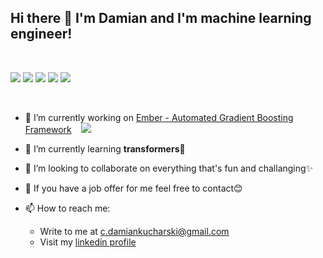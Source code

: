 ## Hi there 👋 I'm Damian and I'm machine learning engineer!
</br>

![](https://img.shields.io/badge/OS-Linux-informational?style=flat&logo=linux&logoColor=white&color=ff944d)
![](https://img.shields.io/badge/Code-Python-informational?style=flat&logo=python&logoColor=white&color=ff944d)
![](https://img.shields.io/badge/Tools-Docker-informational?style=flat&logo=docker&logoColor=white&color=ff944d)
![](https://img.shields.io/badge/Tools-TensorFlow-informational?style=flat&logo=TensorFlow&logoColor=white&color=ff944d)
![](https://img.shields.io/badge/Tools-PyTorch-informational?style=flat&logo=PyTorch&logoColor=white&color=ff944d)


</br>

- 🔭 I’m currently working on [Ember - Automated Gradient Boosting Framework](https://github.com/damiankucharski/Ember) &nbsp;&nbsp;  ![](https://img.shields.io/github/stars/damiankucharski/Ember?style=social)
- 🌱 I’m currently learning **transformers**🤖
- 👯 I’m looking to collaborate on everything that's fun and challanging✨
- 👔 If you have a job offer for me feel free to contact😊
- 📫 How to reach me: 

    - Write to me at <a href="mailto:b.damiankucharski@gmail.com">c.damiankucharski@gmail.com</a>
    - Visit my [linkedin profile](https://www.linkedin.com/in/damian-kucharski/)




